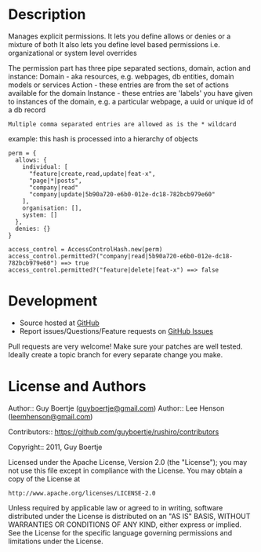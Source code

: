 # Description

Manages explicit permissions. It lets you define allows or denies or a mixture of both
It also lets you define level based permissions i.e. organizational or system level overrides

The permission part has three pipe separated sections, domain, action and instance:
    Domain - aka resources, e.g. webpages, db entities, domain models or services
    Action - these entries are from the set of actions available for the domain
    Instance - these entries are 'labels' you have given to instances of the domain,
      e.g. a particular webpage, a uuid or unique id of a db record

    Multiple comma separated entries are allowed as is the * wildcard


example: this hash is processed into a hierarchy of objects

    perm = {
      allows: {
        individual: [
          "feature|create,read,update|feat-x",
          "page|*|posts",
          "company|read"
          "company|update|5b90a720-e6b0-012e-dc18-782bcb979e60"
        ],
        organisation: [],
        system: []
      },
      denies: {}
    }

    access_control = AccessControlHash.new(perm)
    access_control.permitted?("company|read|5b90a720-e6b0-012e-dc18-782bcb979e60") ==> true
    access_control.permitted?("feature|delete|feat-x") ==> false



# Development

* Source hosted at [GitHub][repo]
* Report issues/Questions/Feature requests on [GitHub Issues][issues]

Pull requests are very welcome! Make sure your patches are well tested.
Ideally create a topic branch for every separate change you make.

# License and Authors

Author:: Guy Boertje (<guyboertje@gmail.com>)
Author:: Lee Henson (<leemhenson@gmail.com>)

Contributors:: https://github.com/guyboertje/rushiro/contributors

Copyright:: 2011, Guy Boertje

Licensed under the Apache License, Version 2.0 (the "License");
you may not use this file except in compliance with the License.
You may obtain a copy of the License at

    http://www.apache.org/licenses/LICENSE-2.0

Unless required by applicable law or agreed to in writing, software
distributed under the License is distributed on an "AS IS" BASIS,
WITHOUT WARRANTIES OR CONDITIONS OF ANY KIND, either express or implied.
See the License for the specific language governing permissions and
limitations under the License.

[repo]:         https://github.com/guyboertje/rushiro
[issues]:       https://github.com/guyboertje/rushiro/issues
